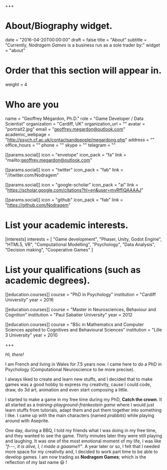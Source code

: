 +++
# About/Biography widget.

date = "2016-04-20T00:00:00"
draft = false
title = "About"
subtitle = "Currently, _Nodragem Games_ is a business run as a sole trader by:"
widget = "about"

# Order that this section will appear in.
weight = 4

# Who are you
name = "Geoffrey Mégardon, Ph.D."
role = "Game Developer / Data Scientist"
organization = "Cardiff, UK"
organization_url = ""
avatar = "portrait2.jpg"
email = "geoffrey.megardon@outlook.com"
academic_webpage = "http://psych.cf.ac.uk/contactsandpeople/megardong.php"
address = ""
office_hours = ""
phone = ""
skype = ""
telegram = ""

[[params.social]]
  icon = "envelope"
  icon_pack = "fa"
  link = "mailto:geoffrey.megardon@outlook.com"

[[params.social]]
  icon = "twitter"
  icon_pack = "fab"
  link = "//twitter.com/Nodragem"

[[params.social]]
  icon = "google-scholar"
  icon_pack = "ai"
  link = "https://scholar.google.com/citations?hl=en&user=mvRffiQAAAAJ"

[[params.social]]
  icon = "github"
  icon_pack = "fab"
  link = "https://github.com/Nodragem"

# List your academic interests.
[interests]
  interests = [
    "Game development", "Phaser, Unity, Godot Engine", "HTML5, VR",
    "Computational Modelling", "Psychology", "Data Analysis",
    "Decision making",
    "Cooperative Games"
  ]

# List your qualifications (such as academic degrees).
[[education.courses]]
  course = "PhD in Psychology"
  institution = "Cardiff University"
  year = 2016

[[education.courses]]
  course = "Master in Neurosciences, Behaviour and Cognition"
  institution = "Paul Sabatier University"
  year = 2012

[[education.courses]]
  course = "BSc in Mathematics and Computer Sciences applied to Cognitives and Behavioural Sciences"
  institution = "Lille 3 University"
  year = 2010
 
+++

_Hi, there!_

I am French and living in Wales for 7.5 years now. I came here to do a PhD in Psychology (Computational Neuroscience to be more precise). 

I always liked to create and learn new stuffs, and I decided that to make games was a good hobby to express my creativity, cause I could code, draw, do 3d art, animation and even start composing a little. 

I started to make a game in my free time during my PhD, **Catch the crown**. It all started as a *training-playground-frankestein game* where I would just learn stuffs from tutorials, adapt them and put them together into something I like. I came up with the main characters (named *prabbits*) while playing around with Aseprite.

One day, during a BBQ, I told my friends what I was doing in my free time, and they wanted to see the game. Thirty minutes later they were still playing and laughing. It was one of the most emotional moment of my life, I was like *"f---, it is alive, I, I made a gaaame!!"*. A year later or so, I felt that I needed more space for my creativity and, I decided to work part time to be able to develop games. I am now trading as **Nodragem Games**; which is the reflection of my last name :smiley: !
